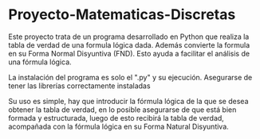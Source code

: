 # Proyecto-Matematicas-Discretas
Este proyecto trata de un programa desarrollado en Python que realiza la tabla de verdad de una formula lógica dada. Además convierte la formula en su Forma Normal Disyuntiva (FND). Esto ayuda a facilitar el análisis de una fórmula lógica. 

La instalación del programa es solo el ".py" y su ejecución. Asegurarse de tener las librerías correctamente instaladas

Su uso es simple, hay que introducir la fórmula lógica de la que se desea obtener la tabla de verdad, en lo posible asegurarse de que está bien formada y estructurada, luego de esto recibirá la tabla de verdad, acompañada con la fórmula lógica en su Forma Natural Disyuntiva.


